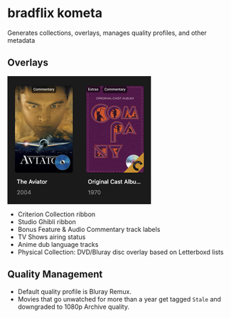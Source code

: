 # bradflix kometa

Generates collections, overlays, manages quality profiles, and other metadata

## Overlays
<img src="images/sshot-overlays.png" align="center">

* Criterion Collection ribbon
* Studio Ghibli ribbon
* Bonus Feature & Audio Commentary track labels
* TV Shows airing status
* Anime dub language tracks
* Physical Collection: DVD/Bluray disc overlay based on Letterboxd lists

## Quality Management
* Default quality profile is Bluray Remux. 
* Movies that go unwatched for more than a year get tagged `Stale` and downgraded to 1080p Archive quality.
